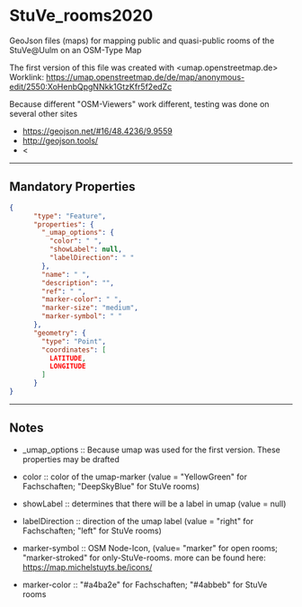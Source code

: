 # StuVe_rooms2020
GeoJson files (maps) for mapping public and quasi-public rooms of the StuVe@Uulm on an OSM-Type Map

The first version of this file was created with <umap.openstreetmap.de>
Worklink: <https://umap.openstreetmap.de/de/map/anonymous-edit/2550:XoHenbQpgNNkk1GtzKfr5f2edZc>

Because different "OSM-Viewers" work different, testing was done on several other sites
- <https://geojson.net/#16/48.4236/9.9559>
- <http://geojson.tools/>
- <

---
## Mandatory Properties
``` geojson
{
      "type": "Feature",
      "properties": {
        "_umap_options": {
          "color": " ",
          "showLabel": null,
          "labelDirection": " "
        },
        "name": " ",
        "description": "",
        "ref": " ",
        "marker-color": " ",
        "marker-size": "medium",
        "marker-symbol": " "
      },
      "geometry": {
        "type": "Point",
        "coordinates": [
          LATITUDE,
          LONGITUDE
        ]
      }
}
```
----
## Notes
- _umap_options :: Because umap was used for the first version. These properties may be drafted
-  color :: color of the umap-marker (value = "YellowGreen" for Fachschaften; "DeepSkyBlue" for StuVe rooms)
-  showLabel :: determines that there will be a label in umap (value = null)
-  labelDirection :: direction of the umap label (value = "right" for Fachschaften; "left" for StuVe rooms)
 
- marker-symbol :: OSM Node-Icon, (value= "marker" for open rooms; "marker-stroked" for only-StuVe-rooms. more can be found here: <https://map.michelstuyts.be/icons/>
- marker-color :: "#a4ba2e" for  Fachschaften; "#4abbeb" for StuVe rooms
